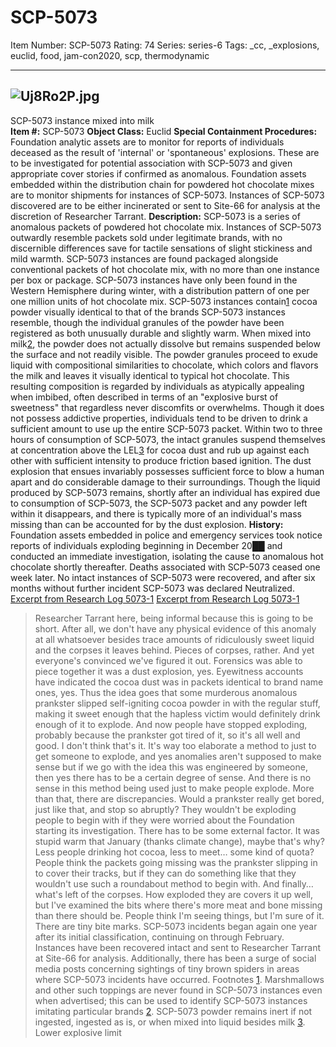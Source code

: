 # SCP-5073
Item Number: SCP-5073
Rating: 74
Series: series-6
Tags: _cc, _explosions, euclid, food, jam-con2020, scp, thermodynamic

---

![Uj8Ro2P.jpg](https://i.imgur.com/Uj8Ro2P.jpg)  
---  
SCP-5073 instance mixed into milk  
**Item #:** SCP-5073
**Object Class:** Euclid
**Special Containment Procedures:** Foundation analytic assets are to monitor for reports of individuals deceased as the result of 'internal' or 'spontaneous' explosions. These are to be investigated for potential association with SCP-5073 and given appropriate cover stories if confirmed as anomalous.
Foundation assets embedded within the distribution chain for powdered hot chocolate mixes are to monitor shipments for instances of SCP-5073. Instances of SCP-5073 discovered are to be either incinerated or sent to Site-66 for analysis at the discretion of Researcher Tarrant.
**Description:** SCP-5073 is a series of anomalous packets of powdered hot chocolate mix. Instances of SCP-5073 outwardly resemble packets sold under legitimate brands, with no discernible differences save for tactile sensations of slight stickiness and mild warmth. SCP-5073 instances are found packaged alongside conventional packets of hot chocolate mix, with no more than one instance per box or package. SCP-5073 instances have only been found in the Western Hemisphere during winter, with a distribution pattern of one per one million units of hot chocolate mix.
SCP-5073 instances contain[1](javascript:;) cocoa powder visually identical to that of the brands SCP-5073 instances resemble, though the individual granules of the powder have been registered as both unusually durable and slightly warm. When mixed into milk[2](javascript:;), the powder does not actually dissolve but remains suspended below the surface and not readily visible. The powder granules proceed to exude liquid with compositional similarities to chocolate, which colors and flavors the milk and leaves it visually identical to typical hot chocolate.
This resulting composition is regarded by individuals as atypically appealing when imbibed, often described in terms of an "explosive burst of sweetness" that regardless never discomfits or overwhelms. Though it does not possess addictive properties, individuals tend to be driven to drink a sufficient amount to use up the entire SCP-5073 packet.
Within two to three hours of consumption of SCP-5073, the intact granules suspend themselves at concentration above the LEL[3](javascript:;) for cocoa dust and rub up against each other with sufficient intensity to produce friction based ignition. The dust explosion that ensues invariably possesses sufficient force to blow a human apart and do considerable damage to their surroundings.
Though the liquid produced by SCP-5073 remains, shortly after an individual has expired due to consumption of SCP-5073, the SCP-5073 packet and any powder left within it disappears, and there is typically more of an individual's mass missing than can be accounted for by the dust explosion.
**History:** Foundation assets embedded in police and emergency services took notice reports of individuals exploding beginning in December 20██ and conducted an immediate investigation, isolating the cause to anomalous hot chocolate shortly thereafter. Deaths associated with SCP-5073 ceased one week later. No intact instances of SCP-5073 were recovered, and after six months without further incident SCP-5073 was declared Neutralized.
[Excerpt from Research Log 5073-1](javascript:;)
[Excerpt from Research Log 5073-1](javascript:;)
> Researcher Tarrant here, being informal because this is going to be short. After all, we don't have any physical evidence of this anomaly at all whatsoever besides trace amounts of ridiculously sweet liquid and the corpses it leaves behind. Pieces of corpses, rather. And yet everyone's convinced we've figured it out.
> Forensics was able to piece together it was a dust explosion, yes. Eyewitness accounts have indicated the cocoa dust was in packets identical to brand name ones, yes. Thus the idea goes that some murderous anomalous prankster slipped self-igniting cocoa powder in with the regular stuff, making it sweet enough that the hapless victim would definitely drink enough of it to explode. And now people have stopped exploding, probably because the prankster got tired of it, so it's all well and good.
> I don't think that's it. It's way too elaborate a method to just to get someone to explode, and yes anomalies aren't supposed to make sense but if we go with the idea this was engineered by someone, then yes there has to be a certain degree of sense. And there is no sense in this method being used just to make people explode.
> More than that, there are discrepancies.
> Would a prankster really get bored, just like that, and stop so abruptly? They wouldn't be exploding people to begin with if they were worried about the Foundation starting its investigation. There has to be some external factor. It was stupid warm that January (thanks climate change), maybe that's why? Less people drinking hot cocoa, less to meet… some kind of quota?
> People think the packets going missing was the prankster slipping in to cover their tracks, but if they can do something like that they wouldn't use such a roundabout method to begin with. And finally… what's left of the corpses. How exploded they are covers it up well, but I've examined the bits where there's more meat and bone missing than there should be.
> People think I'm seeing things, but I'm sure of it.
> There are tiny bite marks.
SCP-5073 incidents began again one year after its initial classification, continuing on through February. Instances have been recovered intact and sent to Researcher Tarrant at Site-66 for analysis.
Additionally, there has been a surge of social media posts concerning sightings of tiny brown spiders in areas where SCP-5073 incidents have occurred.
Footnotes
[1](javascript:;). Marshmallows and other such toppings are never found in SCP-5073 instances even when advertised; this can be used to identify SCP-5073 instances imitating particular brands
[2](javascript:;). SCP-5073 powder remains inert if not ingested, ingested as is, or when mixed into liquid besides milk
[3](javascript:;). Lower explosive limit